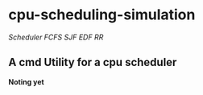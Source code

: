 # cpu-scheduling-simulation

*Scheduler* *FCFS* *SJF* *EDF* *RR*

## A cmd Utility for a cpu scheduler


**Noting yet**

